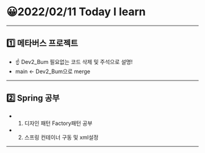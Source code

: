 # 😀2022/02/11 Today I learn
-------------------------
## 1️⃣ 메타버스 프로젝트
  * ☝ Dev2_Bum 필요없는 코드 삭제 및 주석으로 설명!
  * main <- Dev2_Bum으로 merge
------------------------
## 2️⃣ Spring 공부
  * 1. 디자인 패턴 Factory패턴 공부
  * 2. 스프링 컨테이너 구동 및 xml설정
----------------------------
